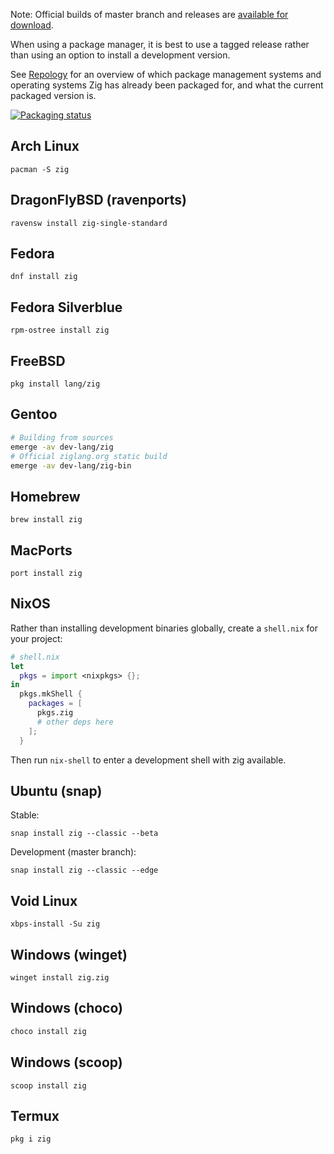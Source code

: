 Note: Official builds of master branch and releases are
[available for download](https://ziglang.org/download/).

When using a package manager, it is best to use a tagged release rather than
using an option to install a development version.

See [Repology](https://repology.org/project/zig/versions) for an overview of
which package management systems and operating systems Zig has already been
packaged for, and what the current packaged version is.

[![Packaging status](https://repology.org/badge/vertical-allrepos/zig.svg)](https://repology.org/project/zig/versions)

## Arch Linux

```
pacman -S zig
```

## DragonFlyBSD (ravenports)

```
ravensw install zig-single-standard
```

## Fedora

```
dnf install zig
```

## Fedora Silverblue

```
rpm-ostree install zig
```

## FreeBSD

```
pkg install lang/zig
```

## Gentoo

```sh
# Building from sources
emerge -av dev-lang/zig
# Official ziglang.org static build
emerge -av dev-lang/zig-bin
```

## Homebrew

```
brew install zig
```

## MacPorts

```
port install zig
```

## NixOS

Rather than installing development binaries globally, create a `shell.nix` for your project:

```nix
# shell.nix
let
  pkgs = import <nixpkgs> {};
in
  pkgs.mkShell {
    packages = [
      pkgs.zig
      # other deps here
    ];
  }
```

Then run `nix-shell` to enter a development shell with zig available.

## Ubuntu (snap)
Stable:
```
snap install zig --classic --beta
```
Development (master branch):
```
snap install zig --classic --edge
```

## Void Linux

```
xbps-install -Su zig
```

## Windows (winget)

```
winget install zig.zig
```

## Windows (choco)

```sh
choco install zig
```

## Windows (scoop)

```
scoop install zig
```

## Termux
```
pkg i zig
```